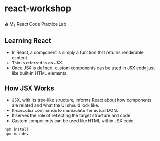 # react-workshop
⛳ My React Code Practice Lab

## Learning React

- In React, a component is simply a function that returns renderable content.
- This is referred to as JSX.
- Once JSX is defined, custom components can be used in JSX code just like built-in HTML elements.


## How JSX Works

- JSX, with its tree-like structure, informs React about how components are related and what the UI should look like.
- It executes commands to manipulate the actual DOM.
- It serves the role of reflecting the target structure and code.
- Custom components can be used like HTML within JSX code.


```
npm install
npm run dev
```

